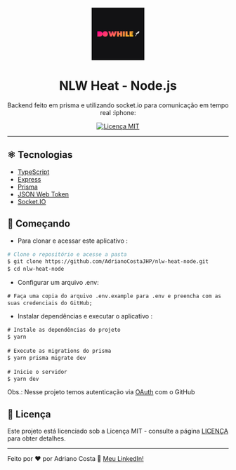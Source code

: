 <h1 align = "center">
  <br>
    <img src = "src/assets/icon.png" alt = "Localiza IP" width = "120" >
  <br>
  <br>
  NLW Heat - Node.js
</h1>

<p align = "center">Backend feito em prisma e utilizando socket.io para comunicação em tempo real :iphone: </p>

<p align = "center">
  <a href="https://opensource.org/licenses/MIT">
    <img src = "https://img.shields.io/badge/License-MIT-8257E5.svg" alt = "Licença MIT">
  </a>
</p>

<hr />

## ⚛️ Tecnologias
[//]: # (Adicione os recursos do seu projeto aqui :)

- [TypeScript](https://www.typescriptlang.org/)
- [Express](https://expressjs.com/pt-br/)
- [Prisma](https://www.prisma.io/)
- [JSON Web Token](https://jwt.io/)
- [Socket.IO](https://socket.io/)



## :rocket:  Começando

- Para clonar e acessar este aplicativo :

```bash
# Clone o repositório e acesse a pasta
$ git clone https://github.com/AdrianoCostaJHP/nlw-heat-node.git
$ cd nlw-heat-node

```
- Configurar um arquivo .env:
```
# Faça uma copia do arquivo .env.example para .env e preencha com as suas credenciais do GitHub; 
```

- Instalar dependências e executar o aplicativo :
```
# Instale as dependências do projeto
$ yarn

# Execute as migrations do prisma
$ yarn prisma migrate dev

# Inicie o servidor
$ yarn dev
```
Obs.: Nesse projeto temos autenticação via [OAuth](https://docs.github.com/pt/developers/apps/building-oauth-apps/authorizing-oauth-apps) com o GitHub


## :page_facing_up: Licença

Este projeto está licenciado sob a Licença MIT - consulte a página [LICENÇA](https://opensource.org/licenses/MIT) para obter detalhes.

---

Feito por ♥ por Adriano Costa :wave: [Meu LinkedIn!](https://www.linkedin.com/in/adriano-costa-101395141/)
